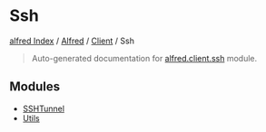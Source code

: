 # Ssh

[alfred Index](../../../README.md#alfred-index) /
[Alfred](../../index.md#alfred) /
[Client](../index.md#client) /
Ssh

> Auto-generated documentation for [alfred.client.ssh](https://github.com/BatsResearch/alfred/blob/main/alfred/client/ssh/__init__.py) module.

## Modules

- [SSHTunnel](./sshtunnel.md)
- [Utils](./utils.md)
